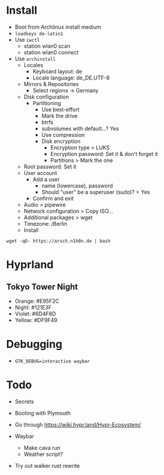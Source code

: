 # Install
- Boot from Archlinux install medium
- `loadkeys de-latin1`
- Use `iwctl`
  - station wlan0 scan
  - station wlan0 connect <tab>
- Use `archinstall`
  - Locales
    - Keyboard layout: de
    - Locale language: de_DE.UTF-8
  - Mirrors & Repositories
    - Select regions -> Germany
  - Disk configuration
    - Partitioning
      - Use best-effort
      - Mark the drive
      - btrfs
      - subvolumes with default...? Yes
      - Use compression
      - Disk encryption
        - Encryption type > LUKS
        - Encryption password: Set it & don't forget it
        - Partitions > Mark the one
  - Root password: Set it
  - User account
    - Add a user
      - name (lowercase), password
      - Should "user" be a superuser (sudo)? > Yes
    - Confirm and exit
  - Audio > pipewire
  - Network configuration > Copy ISO...
  - Additional packages > wget
  - Timezone: /Berlin
  - Install

```wget -qO- https://arsch.n1h0n.de | bash```

# Hyprland

## Tokyo Tower Night

- Orange: #E95F2C
- Night: #121E3F
- Violet: #6D4F8D
- Yellow: #DF9F49

# Debugging

- ```GTK_DEBUG=interactive waybar```

# Todo

- Secrets

- Booting with Plymouth

- Go through https://wiki.hypr.land/Hypr-Ecosystem/

- Waybar
  - Make cava run
  - Weather script?

- Try out walker rust rewrite
